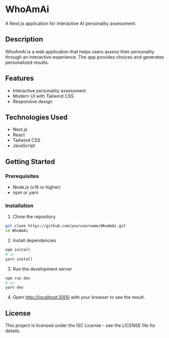 # WhoAmAi

A Next.js application for interactive AI personality assessment.

## Description

WhoAmAi is a web application that helps users assess their personality through an interactive experience. The app provides choices and generates personalized results.

## Features

- Interactive personality assessment
- Modern UI with Tailwind CSS
- Responsive design

## Technologies Used

- Next.js
- React
- Tailwind CSS
- JavaScript

## Getting Started

### Prerequisites

- Node.js (v16 or higher)
- npm or yarn

### Installation

1. Clone the repository
```bash
git clone https://github.com/yourusername/WhoAmAi.git
cd WhoAmAi
```

2. Install dependencies
```bash
npm install
# or
yarn install
```

3. Run the development server
```bash
npm run dev
# or
yarn dev
```

4. Open [http://localhost:3000](http://localhost:3000) with your browser to see the result.

## License

This project is licensed under the ISC License - see the LICENSE file for details. 